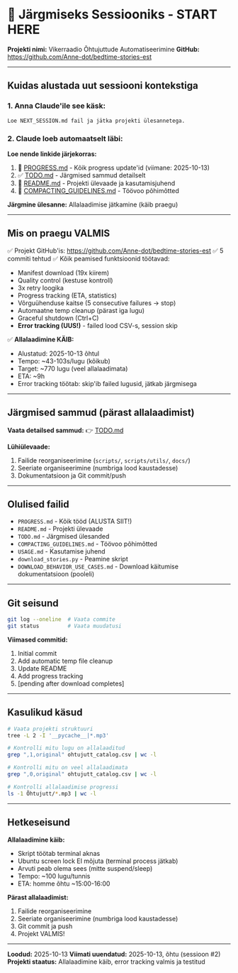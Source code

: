 # 🚀 Järgmiseks Sessiooniks - START HERE

**Projekti nimi:** Vikerraadio Õhtujuttude Automatiseerimine
**GitHub:** https://github.com/Anne-dot/bedtime-stories-est

---

## Kuidas alustada uut sessiooni kontekstiga

### 1. Anna Claude'ile see käsk:

```
Loe NEXT_SESSION.md fail ja jätka projekti ülesannetega.
```

### 2. Claude loeb automaatselt läbi:

**Loe nende linkide järjekorras:**
1. 📅 [PROGRESS.md](./PROGRESS.md) - Kõik progress update'id (viimane: 2025-10-13)
2. ✅ [TODO.md](./TODO.md) - Järgmised sammud detailselt
3. 📖 [README.md](./README.md) - Projekti ülevaade ja kasutamisjuhend
4. 🎯 [COMPACTING_GUIDELINES.md](./COMPACTING_GUIDELINES.md) - Töövoo põhimõtted

**Järgmine ülesanne:** Allalaadimise jätkamine (käib praegu)

---

## Mis on praegu VALMIS

✅ Projekt GitHub'is: https://github.com/Anne-dot/bedtime-stories-est
✅ 5 commiti tehtud
✅ Kõik peamised funktsioonid töötavad:
   - Manifest download (19x kiirem)
   - Quality control (kestuse kontroll)
   - 3x retry loogika
   - Progress tracking (ETA, statistics)
   - Võrguühenduse kaitse (5 consecutive failures → stop)
   - Automaatne temp cleanup (pärast iga lugu)
   - Graceful shutdown (Ctrl+C)
   - **Error tracking (UUS!)** - failed lood CSV-s, session skip

✅ **Allalaadimine KÄIB:**
   - Alustatud: 2025-10-13 õhtul
   - Tempo: ~43-103s/lugu (kõikub)
   - Target: ~770 lugu (veel allalaadimata)
   - ETA: ~9h
   - Error tracking töötab: skip'ib failed lugusid, jätkab järgmisega

---

## Järgmised sammud (pärast allalaadimist)

**Vaata detailsed sammud:** 👉 [TODO.md](./TODO.md)

**Lühiülevaade:**
1. Failide reorganiseerimine (`scripts/`, `scripts/utils/`, `docs/`)
2. Seeriate organiseerimine (numbriga lood kaustadesse)
3. Dokumentatsioon ja Git commit/push

---

## Olulised failid

- `PROGRESS.md` - Kõik tööd (ALUSTA SIIT!)
- `README.md` - Projekti ülevaade
- `TODO.md` - Järgmised ülesanded
- `COMPACTING_GUIDELINES.md` - Töövoo põhimõtted
- `USAGE.md` - Kasutamise juhend
- `download_stories.py` - Peamine skript
- `DOWNLOAD_BEHAVIOR_USE_CASES.md` - Download käitumise dokumentatsioon (pooleli)

---

## Git seisund

```bash
git log --oneline  # Vaata commite
git status         # Vaata muudatusi
```

**Viimased commitid:**
1. Initial commit
2. Add automatic temp file cleanup
3. Update README
4. Add progress tracking
5. [pending after download completes]

---

## Kasulikud käsud

```bash
# Vaata projekti struktuuri
tree -L 2 -I '__pycache__|*.mp3'

# Kontrolli mitu lugu on allalaaditud
grep ",1,original" ohtujutt_catalog.csv | wc -l

# Kontrolli mitu on veel allalaadimata
grep ",0,original" ohtujutt_catalog.csv | wc -l

# Kontrolli allalaadimise progressi
ls -1 Õhtujutt/*.mp3 | wc -l
```

---

## Hetkeseisund

**Allalaadimine käib:**
- Skript töötab terminal aknas
- Ubuntu screen lock EI mõjuta (terminal process jätkab)
- Arvuti peab olema sees (mitte suspend/sleep)
- Tempo: ~100 lugu/tunnis
- ETA: homme õhtu ~15:00-16:00

**Pärast allalaadimist:**
1. Failide reorganiseerimine
2. Seeriate organiseerimine (numbriga lood kaustadesse)
3. Git commit ja push
4. Projekt VALMIS!

---

**Loodud:** 2025-10-13
**Viimati uuendatud:** 2025-10-13, õhtu (sessioon #2)
**Projekti staatus:** Allalaadimine käib, error tracking valmis ja testitud
